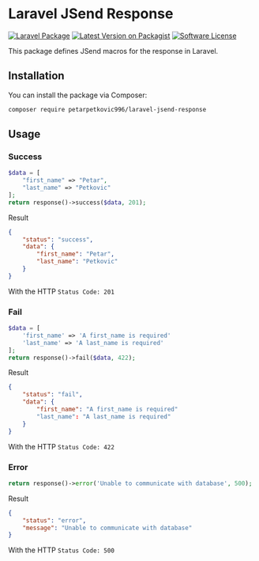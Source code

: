 # Laravel JSend Response

[![Laravel Package](https://img.shields.io/badge/laravel-package-red)](https://packagist.org/packages/petarpetkovic996/laravel-jsend-response)
[![Latest Version on Packagist](https://img.shields.io/badge/packagist-v1.0.0-blue?link=https://packagist.org/packages/petarpetkovic996/laravel-jsend-response)](https://packagist.org/packages/petarpetkovic996/laravel-jsend-response)
[![Software License](https://img.shields.io/badge/license-MIT-brightgreen.svg?style=flat-square)](#)

This package defines JSend macros for the response in Laravel.

## Installation

You can install the package via Composer:

``` bash
composer require petarpetkovic996/laravel-jsend-response
```

## Usage

### Success
``` php
$data = [
    "first_name" => "Petar",
    "last_name" => "Petkovic"
];
return response()->success($data, 201);
```

Result

``` json
{
    "status": "success",
    "data": {
        "first_name": "Petar",
        "last_name": "Petkovic"
    }
}
```
With the HTTP `Status Code: 201`

### Fail
``` php
$data = [
    'first_name' => 'A first_name is required'
    'last_name' => 'A last_name is required'
];
return response()->fail($data, 422);
```

Result

``` json
{
    "status": "fail",
    "data": {
        "first_name": "A first_name is required"
        "last_name": "A last_name is required"
    }
}
```
With the HTTP `Status Code: 422`

### Error
``` php
return response()->error('Unable to communicate with database', 500);
```

Result

``` json
{
    "status": "error",
    "message": "Unable to communicate with database"
}
```
With the HTTP `Status Code: 500`
